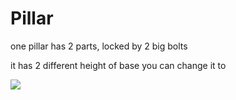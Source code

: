 # Pillar

one pillar has 2 parts, locked by 2 big bolts

it has 2 different height of base you can change it to

![](https://imgur.com/GtiJIYm.jpg)
